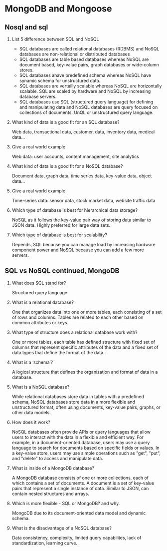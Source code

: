 # MongoDB and Mongoose

## Nosql and sql

1. List 5 difference between SQL and NoSQL

    - SQL databases are called relational databases (RDBMS) and NoSQL databases are non-relational or distributed databases
    - SQL databases are table based databases whereas NoSQL are document based, key-value pairs, graph databases or wide-column stores.
    - SQL databases ahave predefined schema whereas NoSQL have synamic schema for unstructured data.
    - SQL databases are vertailly scalable whereas NoSQL are horizontally scalable. SQL are scaled by hardware and NoSQL by increasing database servers.
    - SQL databases use SQL (structured query language) for defining and manipulating data and NoSQL databases are query focused on collections of documents. UnQL or unstructured query language.

2. What kind of data is a good fit for an SQL database?

    Web data, transactional data, customer, data, inventory data, medical data...

3. Give a real world example

    Web data: user accounts, content management, site analytics

4. What kind of data is a good fit for a NoSQL database?

    Document data, graph data, time series data, key-value data, object data...

5. Give a real world example

    Time-series data: sensor data, stock market data, website traffic data

6. Which type of database is best for hierarchical data storage?

    NoSQL as it follows the key-value pair way of storing data similar to JSON data. Highly preferred for large data sets.

7. Which type of database is best for scalability?

    Depends, SQL because you can manage load by increasing hardware component power and NoSQL because you can add a few more servers.

## SQL vs NoSQL continued, MongoDB

1. What does SQL stand for?

    Structured query language

2. What is a relational database?

    One that organizes data into one or more tables, each consisting of a set of rows and columns. Tables are related to each other based on common attributes or keys.

3. What type of structure does a relational database work with?

    One or more tables, each table has defined structure with fixed set of columns that represent specific attributes of the data and a fixed set of data types that define the format of the data.

4. What is a ‘schema’?

    A logical structure that defines the organization and format of data in a database.

5. What is a NoSQL database?

    While relational databases store data in tables with a predefined schema, NoSQL databases store data in a more flexible and unstructured format, often using documents, key-value pairs, graphs, or other data models.

6. How does it work?

    NoSQL databases often provide APIs or query languages that allow users to interact with the data in a flexible and efficient way. For example, in a document-oriented database, users may use a query language to search for documents based on specific fields or values. In a key-value store, users may use simple operations such as "get", "put", and "delete" to access and manipulate data.

7. What is inside of a MongoDB database?

    A MongoDB database consists of one or more collections, each of which contains a set of documents. A document is a set of key-value pairs that represent a single instance of data. Similar to JSON, can contain nested structures and arrays.

8. Which is more flexible - SQL or MongoDB? and why.

    MongoDB due to its document-oriented data model and dynamic schema.

9. What is the disadvantage of a NoSQL database?

    Data consistency, complexity, limited query capabilites, lack of standardization, learning curve.